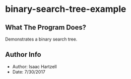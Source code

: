 # binary-search-tree-example

## What The Program Does?
Demonstrates a binary search tree.

## Author Info
- Author: Isaac Hartzell
- Date: 7/30/2017
